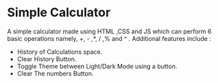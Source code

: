 # Simple Calculator
A simple calculator made using HTML ,CSS and JS which can perform 6 basic operations namely, +, - ,*, / ,% and ^ . Additional features include :
* History of Calculations space.
* Clear History Button.
* Toggle Theme between Light/Dark Mode using a button.
* Clear The numbers Button.
